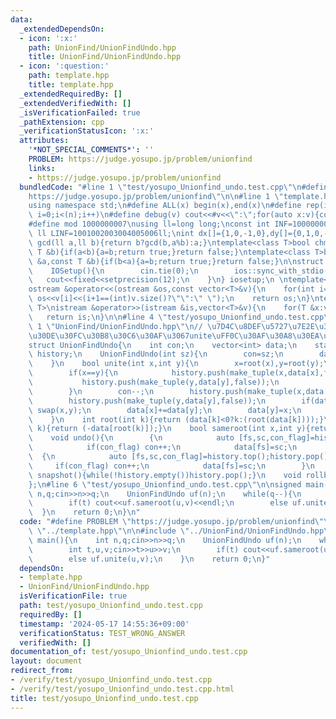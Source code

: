 ```yaml
---
data:
  _extendedDependsOn:
  - icon: ':x:'
    path: UnionFind/UnionFindUndo.hpp
    title: UnionFind/UnionFindUndo.hpp
  - icon: ':question:'
    path: template.hpp
    title: template.hpp
  _extendedRequiredBy: []
  _extendedVerifiedWith: []
  _isVerificationFailed: true
  _pathExtension: cpp
  _verificationStatusIcon: ':x:'
  attributes:
    '*NOT_SPECIAL_COMMENTS*': ''
    PROBLEM: https://judge.yosupo.jp/problem/unionfind
    links:
    - https://judge.yosupo.jp/problem/unionfind
  bundledCode: "#line 1 \"test/yosupo_Unionfind_undo.test.cpp\"\n#define PROBLEM \"\
    https://judge.yosupo.jp/problem/unionfind\"\n\n#line 1 \"template.hpp\"\n#include<bits/stdc++.h>\n\
    using namespace std;\n#define ALL(x) begin(x),end(x)\n#define rep(i,n) for(int\
    \ i=0;i<(n);i++)\n#define debug(v) cout<<#v<<\":\";for(auto x:v){cout<<x<<' ';}cout<<endl;\n\
    #define mod 1000000007\nusing ll=long long;\nconst int INF=1000000000;\nconst\
    \ ll LINF=1001002003004005006ll;\nint dx[]={1,0,-1,0},dy[]={0,1,0,-1};\n// ll\
    \ gcd(ll a,ll b){return b?gcd(b,a%b):a;}\ntemplate<class T>bool chmax(T &a,const\
    \ T &b){if(a<b){a=b;return true;}return false;}\ntemplate<class T>bool chmin(T\
    \ &a,const T &b){if(b<a){a=b;return true;}return false;}\n\nstruct IOSetup{\n\
    \    IOSetup(){\n        cin.tie(0);\n        ios::sync_with_stdio(0);\n     \
    \   cout<<fixed<<setprecision(12);\n    }\n} iosetup;\n \ntemplate<typename T>\n\
    ostream &operator<<(ostream &os,const vector<T>&v){\n    for(int i=0;i<(int)v.size();i++)\
    \ os<<v[i]<<(i+1==(int)v.size()?\"\":\" \");\n    return os;\n}\ntemplate<typename\
    \ T>\nistream &operator>>(istream &is,vector<T>&v){\n    for(T &x:v)is>>x;\n \
    \   return is;\n}\n\n#line 4 \"test/yosupo_Unionfind_undo.test.cpp\"\n\n#line\
    \ 1 \"UnionFind/UnionFindUndo.hpp\"\n// \u7D4C\u8DEF\u5727\u7E2E\u306A\u3057\uFF0C\
    \u30DE\u30FC\u30B8\u30C6\u30AF\u3067unite\uFF0C\u30AF\u30A8\u30EA\u6BCEO(logN)\n\
    struct UnionFindUndo{\n    int con;\n    vector<int> data;\n    stack<tuple<int,int,bool>>\
    \ history;\n    UnionFindUndo(int sz){\n        con=sz;\n        data.assign(sz,-1);\n\
    \    }\n    bool unite(int x,int y){\n        x=root(x),y=root(y);\n        \n\
    \        if(x==y){\n            history.push(make_tuple(x,data[x],false));\n \
    \           history.push(make_tuple(y,data[y],false));\n            return false;\n\
    \        }\n        con--;\n        history.push(make_tuple(x,data[x],true));\n\
    \        history.push(make_tuple(y,data[y],false));\n        if(data[x]>data[y])\
    \ swap(x,y);\n        data[x]+=data[y];\n        data[y]=x;\n        return true;\n\
    \    }\n    int root(int k){return (data[k]<0?k:(root(data[k])));}\n    int size(int\
    \ k){return (-data[root(k)]);}\n    bool sameroot(int x,int y){return root(x)==root(y);}\n\
    \    void undo(){\n        {\n            auto [fs,sc,con_flag]=history.top();history.pop();\n\
    \            if(con_flag) con++;\n            data[fs]=sc;\n        }\n      \
    \  {\n            auto [fs,sc,con_flag]=history.top();history.pop();\n       \
    \     if(con_flag) con++;\n            data[fs]=sc;\n        }\n    }\n    void\
    \ snapshot(){while(!history.empty())history.pop();}\n    void rollback(){while(!history.empty())undo();}\n\
    };\n#line 6 \"test/yosupo_Unionfind_undo.test.cpp\"\n\nsigned main(){\n    int\
    \ n,q;cin>>n>>q;\n    UnionFindUndo uf(n);\n    while(q--){\n        int t,u,v;cin>>t>>u>>v;\n\
    \        if(t) cout<<uf.sameroot(u,v)<<endl;\n        else uf.unite(u,v);\n  \
    \  }\n    return 0;\n}\n"
  code: "#define PROBLEM \"https://judge.yosupo.jp/problem/unionfind\"\n\n#include\
    \ \"../template.hpp\"\n\n#include \"../UnionFind/UnionFindUndo.hpp\"\n\nsigned\
    \ main(){\n    int n,q;cin>>n>>q;\n    UnionFindUndo uf(n);\n    while(q--){\n\
    \        int t,u,v;cin>>t>>u>>v;\n        if(t) cout<<uf.sameroot(u,v)<<endl;\n\
    \        else uf.unite(u,v);\n    }\n    return 0;\n}"
  dependsOn:
  - template.hpp
  - UnionFind/UnionFindUndo.hpp
  isVerificationFile: true
  path: test/yosupo_Unionfind_undo.test.cpp
  requiredBy: []
  timestamp: '2024-05-17 14:55:36+09:00'
  verificationStatus: TEST_WRONG_ANSWER
  verifiedWith: []
documentation_of: test/yosupo_Unionfind_undo.test.cpp
layout: document
redirect_from:
- /verify/test/yosupo_Unionfind_undo.test.cpp
- /verify/test/yosupo_Unionfind_undo.test.cpp.html
title: test/yosupo_Unionfind_undo.test.cpp
---
```

